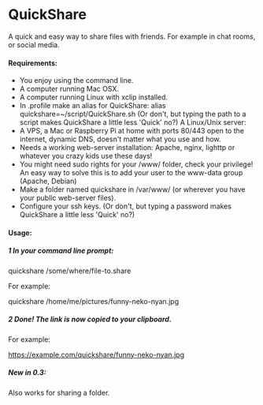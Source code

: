 # QuickShare
A quick and easy way to share files with friends. For example in chat rooms,
or social media.


#### Requirements:
- You enjoy using the command line.
- A computer running Mac OSX.
- A computer running Linux with xclip installed.
- In .profile make an alias for QuickShare:
  alias quickshare=~/script/QuickShare.sh
  (Or don't, but typing the path to a script makes QuickShare a little
  less 'Quick' no?)
A Linux/Unix server:
- A VPS, a Mac or Raspberry Pi at home with ports 80/443 open to the internet,
  dynamic DNS, doesn't matter what you use and how.
- Needs a working web-server installation:
  Apache, nginx, lighttp or whatever you crazy kids use these days!
- You might need sudo rights for your /www/ folder, check your privilege!
  An easy way to solve this is to add your user to the www-data group
  (Apache, Debian)
- Make a folder named quickshare in /var/www/ (or wherever you have your
  public web-server files).
- Configure your ssh keys. (Or don't, but typing a password makes QuickShare 
  a little less 'Quick' no?)

#### Usage:
##### 1 In your command line prompt:
  quickshare /some/where/file-to.share
  
  For example:
  
  quickshare /home/me/pictures/funny-neko-nyan.jpg
##### 2 Done! The link is now copied to your clipboard.
  For example:
  
  https://example.com/quickshare/funny-neko-nyan.jpg
  
##### New in 0.3:
  Also works for sharing a folder.

